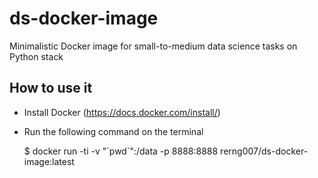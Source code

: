 # ds-docker-image
Minimalistic Docker image for small-to-medium data science tasks on Python stack

## How to use it
* Install Docker (https://docs.docker.com/install/)
* Run the following command on the terminal
  
  $ docker run -ti  -v "\`pwd\`":/data -p 8888:8888 rerng007/ds-docker-image:latest
